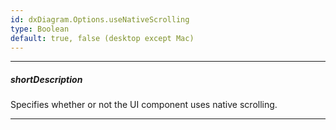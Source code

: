 ```yaml
---
id: dxDiagram.Options.useNativeScrolling
type: Boolean
default: true, false (desktop except Mac)
---
```

---
##### shortDescription
Specifies whether or not the UI component uses native scrolling.

---